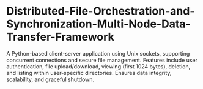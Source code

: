 # Distributed-File-Orchestration-and-Synchronization-Multi-Node-Data-Transfer-Framework
A Python-based client-server application using Unix sockets, supporting concurrent connections and secure file management. Features include user authentication, file upload/download, viewing (first 1024 bytes), deletion, and listing within user-specific directories. Ensures data integrity, scalability, and graceful shutdown.
